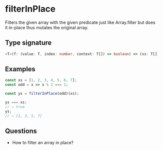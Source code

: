 # filterInPlace

Filters the given array with the given predicate just like Array.filter but does it in-place thus mutates the original array.

## Type signature

<!-- prettier-ignore-start -->
```typescript
<T>(f: (value: T, index: number, context: T[]) => boolean) => (xs: T[]) => T[]
```
<!-- prettier-ignore-end -->

## Examples

<!-- prettier-ignore-start -->
```javascript
const xs = [1, 2, 3, 4, 5, 6, 7];
const odd = x => x % 2 === 1;

const ys = filterInPlace(odd)(xs);

ys === xs;
// ⇒ true
ys;
// ⇒ [1, 3, 5, 7]
```
<!-- prettier-ignore-end -->

## Questions

- How to filter an array in place?
